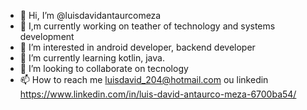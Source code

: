 - 👋 Hi, I’m @luisdavidantaurcomeza
- :telescope: I,m currently working on teather of technology and systems development
- 👀 I’m interested in android developer, backend developer
- 🌱 I’m currently learning kotlin, java.
- 💞️ I’m looking to collaborate on tecnology
- 📫 How to reach me luisdavid_204@hotmail.com ou linkedin https://www.linkedin.com/in/luis-david-antaurco-meza-6700ba54/

<!---
luisdavidantaurcomeza/luisdavidantaurcomeza is a ✨ special ✨ repository because its `README.md` (this file) appears on your GitHub profile.
You can click the Preview link to take a look at your changes.
--->
